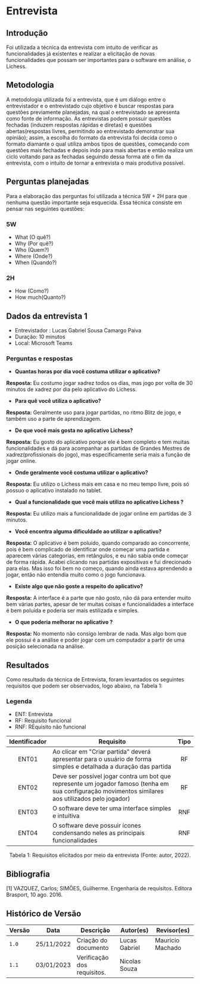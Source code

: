 # Entrevista

## Introdução

Foi utilizada a técnica da entrevista com intuito de verificar as funcionalidades já existentes e realizar a elicitação de novas funcionalidades que possam ser importantes para o software em análise, o Lichess.

## Metodologia

 A metodologia utilizada foi a entrevista, que é um diálogo entre o entrevistador e o entrevistado cujo objetivo é buscar respostas para questões previamente planejadas, na qual o entrevistado se apresenta como fonte de informação. As entrevistas podem possuir questões fechadas (induzem respostas rápidas e diretas) e questões abertas(respostas livres, permitindo ao entrevistado demonstrar sua opinião); assim, a escolha do formato da entrevista foi decida como o formato diamante o qual utiliza ambos tipos de questões, começando com questões mais fechadas e depois indo para mais abertas e então realiza um ciclo voltando para as fechadas seguindo dessa forma até o fim da entrevista, com o intuito de tornar a entrevista o mais produtiva possível.

## Perguntas planejadas

 Para a elaboração das perguntas foi utilizada a técnica 5W + 2H para que nenhuma questão importante seja esquecida. Essa técnica consiste em pensar nas seguintes questões:

### 5W

- What (O quê?)
- Why (Por quê?)
- Who (Quem?)
- Where (Onde?)
- When (Quando?)

### 2H

- How (Como?)
- How much(Quanto?)

## Dados da entrevista 1

- Entrevistador : Lucas Gabriel Sousa Camargo Paiva
- Duração: 10 minutos
- Local: Microsoft Teams

### Perguntas e respostas

- **Quantas horas por dia você costuma utilizar o aplicativo?**

 **Resposta:** Eu costumo jogar xadrez todos os dias, mas jogo por volta de 30 minutos de xadrez por dia pelo aplicativo do Lichess.

- **Para quê você utiliza o aplicativo?**

**Resposta:** Geralmente uso para jogar partidas, no ritmo Blitz de jogo, e também uso a parte de aprendizagem.

- **De que você mais gosta no aplicativo Lichess?**

**Resposta:** Eu gosto do aplicativo porque ele é bem completo e tem muitas funcionalidades e dá para acompanhar as partidas de Grandes Mestres de xadrez(profissionais do jogo), mas especificamente seria mais a função de jogar online.

- **Onde geralmente você costuma utilizar o aplicativo?**

**Resposta:** Eu utilizo o Lichess mais em casa e no meu tempo livre, pois só possuo o aplicativo instalado no tablet.

- **Qual a funcionalidade que você mais utiliza no aplicativo Lichess ?**

**Resposta:** Eu utilizo mais a funcionalidade de jogar online em partidas de 3 minutos.

- **Você encontra alguma dificuldade ao utilizar o aplicativo?**

**Resposta:**  O aplicativo é bem poluído, quando comparado ao concorrente, pois é bem complicado de identificar onde começar uma partida e aparecem várias categorias, em retângulos, e eu não sabia onde começar de forma rápida. Acabei clicando nas partidas expositivas e fui direcionado para elas. Mas isso foi bem no começo, quando ainda estava aprendendo a jogar, então não entendia muito como o jogo funcionava.

- **Existe algo que não goste a respeito do aplicativo?**

**Resposta:**  A interface é a parte que não gosto, não dá para entender muito bem várias partes, apesar de ter muitas coisas e funcionalidades a interface é bem poluída e poderia ser mais estilizada e simples.

- **O que poderia melhorar no aplicativo ?**

**Resposta:**  No momento não consigo lembrar de nada. Mas algo bom que ele possui é a análise e poder jogar com um computador a partir de uma posição selecionada na análise.

## Resultados

Como resultado da técnica de Entrevista, foram levantados os seguintes requisitos que podem ser observados, logo abaixo, na Tabela 1:

### Legenda

- ENT: Entrevista
- RF: Requisito funcional
- RNF: REquisito não funcional

| Identificador | Requisito                                                                                                                                           | Tipo  |
| :-----------: | --------------------------------------------------------------------------------------------------------------------------------------------------- | :---: |
|     ENT01     | Ao clicar em "Criar partida" deverá apresentar para o usuário de forma simples e detalhada a duração das partida                                    | RF  |
|     ENT02     | Deve ser possível jogar contra um bot que represente um jogador famoso (tenha em sua configuração movimentos similares aos utilizados pelo jogador) | RF  |
|     ENT03     | O software deve ter uma interface simples e intuitiva                                                                                               | RNF |
|     ENT04     | O software deve possuir ícones condensando neles as principais funcionalidades                                                                      | RNF |

<div style="text-align: center">
<p> Tabela 1: Requisitos elicitados por meio da entrevista (Fonte: autor, 2022).</p>
</div>

## Bibliografia

[1] VAZQUEZ, Carlos; SIMÕES, Guilherme. Engenharia de requisitos. Editora Brasport, 10 ago. 2016.

## Histórico de Versão

| Versão | Data       | Descrição            | Autor(es)         | Revisor(es)          |
| ------ | ---------- | -------------------- | ------------- | ---------------- |
| `1.0`  | 25/11/2022 | Criação do documento | Lucas Gabriel | Mauricio Machado |
| `1.1`  | 03/01/2023 | Verificação dos requisitos. | Nicolas Souza |
